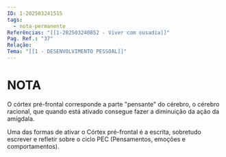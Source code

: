 ```yaml
---
ID: 1-202503241515
tags:
  - nota-permanente
Referências: "[[1-202503240852 - Viver com ousadia]]"
Pag. Ref.: "37"
Relação: 
Tema: "[[1 - DESENVOLVIMENTO PESSOAL]]"
---
```

# NOTA 

O córtex pré-frontal corresponde a parte "pensante" do cérebro, o cérebro racional, que quando está ativado consegue fazer a diminuição da ação da amígdala.

Uma das formas de ativar o Córtex pré-frontal é a escrita, sobretudo escrever e refletir sobre o ciclo PEC (Pensamentos, emoções e comportamentos).
